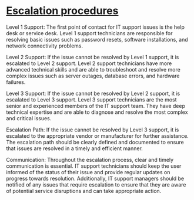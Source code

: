 # <u>**Escalation procedures**</u>

Level 1 Support: The first point of contact for IT support issues is the help desk or service desk. Level 1 support technicians are responsible for resolving basic issues such as password resets, software installations, and network connectivity problems.

Level 2 Support: If the issue cannot be resolved by Level 1 support, it is escalated to Level 2 support. Level 2 support technicians have more advanced technical skills and are able to troubleshoot and resolve more complex issues such as server outages, database errors, and hardware failures.

Level 3 Support: If the issue cannot be resolved by Level 2 support, it is escalated to Level 3 support. Level 3 support technicians are the most senior and experienced members of the IT support team. They have deep technical expertise and are able to diagnose and resolve the most complex and critical issues.

Escalation Path: If the issue cannot be resolved by Level 3 support, it is escalated to the appropriate vendor or manufacturer for further assistance. The escalation path should be clearly defined and documented to ensure that issues are resolved in a timely and efficient manner.

Communication: Throughout the escalation process, clear and timely communication is essential. IT support technicians should keep the user informed of the status of their issue and provide regular updates on progress towards resolution. Additionally, IT support managers should be notified of any issues that require escalation to ensure that they are aware of potential service disruptions and can take appropriate action.
